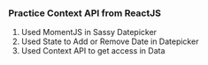 ### Practice Context API from ReactJS

1. Used MomentJS in Sassy Datepicker
2. Used State to Add or Remove Date in Datepicker
3. Used Context API to get access in Data
